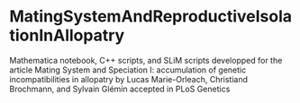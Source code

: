 # MatingSystemAndReproductiveIsolationInAllopatry

Mathematica notebook, C++ scripts, and SLiM scripts developped for the article
Mating System and Speciation I: accumulation of genetic incompatibilities in allopatry
by Lucas Marie-Orleach, Christiand Brochmann, and Sylvain Glémin
accepted in PLoS Genetics
